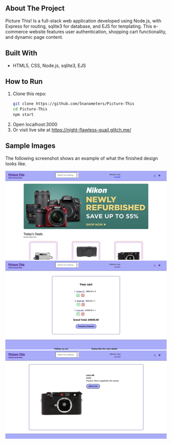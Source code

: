 ## About The Project
Picture This! Is a full-stack web application developed using Node.js, with Express for routing, sqlite3 for database, and EJS for templating. This e-commerce website features user authentication, shopping cart functionality, and dynamic page content.

## Built With
- HTML5, CSS, Node.js, sqlite3, EJS

## How to Run
1. Clone this repo:
    ```bash 
    git clone https://github.com/5nanometers/Picture-This
    cd Picture-This
    npm start

2. Open localhost:3000
3. Or visit live site at https://night-flawless-quail.glitch.me/ 

## Sample Images
The following screenshot shows an example of what the finished design looks like.

![Home Page](/public/images/index-screenshot.png)
![Cart Page](/public/images/cart-screenshot.png)
![Product Page](/public/images/product-screenshot.png)
